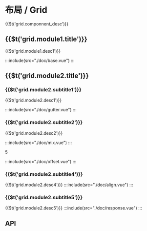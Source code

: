 # 布局 / Grid

<span>{{$t('grid.componnent_desc')}}</span>

## <span>{{$t('grid.module1.title')}}</span>

<span>{{$t('grid.module1.desc1')}}</span>

:::include(src="./doc/base.vue")
:::

## <span>{{$t('grid.module2.title')}}</span>

### <span>{{$t('grid.module2.subtitle1')}}</span>

<span>{{$t('grid.module2.desc1')}}</span>

:::include(src="./doc/gutter.vue")
:::

### <span>{{$t('grid.module2.subtitle2')}}</span>

<span>{{$t('grid.module2.desc2')}}</span>

:::include(src="./doc/mix.vue")
:::

5

:::include(src="./doc/offset.vue")
:::

### <span>{{$t('grid.module2.subtitle4')}}</span>

<span>{{$t('grid.module2.desc4')}}</span>
:::include(src="./doc/align.vue")
:::

### <span>{{$t('grid.module2.subtitle5')}}</span>

<span>{{$t('grid.module2.desc5')}}</span>
:::include(src="./doc/response.vue")
:::

## API

<api-doc name="Row" :doc="require('./api.json')"></api-doc>
<api-doc name="Col" :doc="require('../col/api.json')"></api-doc>

